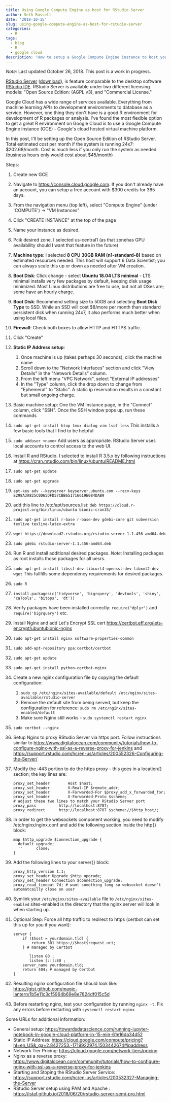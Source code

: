 ```yaml
---
title: Using Google Compute Engine as host for RStudio Server
author: Seth Russell
date: '2018-10-15'
slug: using-google-compute-engine-as-host-for-rstudio-server
categories:
  - R
tags:
  - blog
  - R
  - google cloud
description: 'How to setup a Google Compute Engine instance to host your own RStudio Server'
---
```


*Note:* Last updated October 26, 2018. This post is a work in progress.

[RStudio Server](https://www.rstudio.com/products/rstudio-server-pro/)  ([download](https://www.rstudio.com/products/rstudio/download-server/)), is feature comparable to the desktop software [RStudio IDE](https://www.rstudio.com/products/rstudio/). RStudio Server is available under two different licensing models: "Open Source Edition: (AGPL v3), and "Commercial License."

Google Cloud has a wide range of services available. Everything from machine learning APIs to development environments to database as a service. However, one thing they don't have is a good R environment for development of R packages or analysis. I've found the most flexible option to get a great R environment on Google Cloud is to use a Google Compute Engine instance (GCE) - Google's cloud hosted virtual machine platform.

In this post, I'll be setting up the Open Source Edition of RStudio Server. Total estimated cost per month if the system is running 24x7: $202.68/month. Cost is much less if you only run the system as needed (business hours only would cost about $45/month)


Steps:

1. Create new GCE
  1. Navigate to https://console.cloud.google.com. If you don't already have an account, you can setup a free account with $300 credits for 365 days.
  1. From the navigation menu (top left), select "Compute Engine" (under 'COMPUTE') -> "VM Instances"
  1. Click "CREATE INSTANCE" at the top of the page
  1. Name your instance as desired.
  1. Pcik desired zone. I selected us-central1 (as that zonehas GPU availability should I want that feature in the future)
  1. **Machine type**: I selected **8 CPU 30GB RAM (n1-standard-8)** based on estimated resources needed. This host will support 6 Data Scientist; you can always scale this up or down as needed after VM creation.
  1. **Boot Disk**: Click change - select **Ubuntu 18.04 LTS minimal** - LTS minimal installs very few packages by default, keeping disk usage minimized. Most Linux distributions are free to use, but not all OSes are; some have an hourly charge.
  1. **Boot Disk**: Recommend setting size to 50GB and selecting **Boot Disk Type** to SSD. While an SSD will cost $8/more per month than standard persistent disk when running 24x7, it also performs much better when using local files.
  1. **Firewall**: Check both boxes to allow HTTP and HTTPS traffic.
  1. Click "Create"
  1. **Static IP Address setup**:
      1. Once machine is up (takes perhaps 30 seconds), click the machine name
      1. Scroll down to the "Network Interfaces" section and click "View Details" in the "Network Details" column.
      1. From the left menu "VPC Network", select "External IP addresses"
      1. In the "Type" column, click the drop down to change from "Ephemeral" to "Static". A static ip reservation results in a constant but small ongoing charge.
1. Basic machine setup: One the VM Instance page, in the "Connect" column, click "SSH". Once the SSH window pops up, run these commands
  1. `sudo apt-get install htop tmux dialog vim lsof less` This installs a few basic tools that I find to be helpful
  1. `sudo adduser <name>` Add users as appropriate. RStudio Server uses local accounts to control access to the web UI.
1. Install R and RStudio. I selected to install R 3.5.x by following instructions at https://cran.rstudio.com/bin/linux/ubuntu/README.html
  1. `sudo apt-get update`
  1. `sudo apt-get upgrade`
  1. `apt-key adv --keyserver keyserver.ubuntu.com --recv-keys E298A3A825C0D65DFD57CBB651716619E084DAB9`
  1. add this line to /etc/apt/sources.list: `deb https://cloud.r-project.org/bin/linux/ubuntu bionic-cran35/`
  1. `sudo apt-get install r-base r-base-dev gdebi-core git subversion texlive texlive-latex-extra`
  1. `wget https://download2.rstudio.org/rstudio-server-1.1.456-amd64.deb`
  1. `sudo gdebi rstudio-server-1.1.456-amd64.deb`
1. Run R and install additional desired packages. *Note:* Installing packages as root installs those packages for all uesrs.
  1. `sudo apt-get install libssl-dev libcurl4-openssl-dev libxml2-dev wget` This fullfills some dependency requirements for desired packages.
  1. `sudo R`
  1. `install.packages(c('tidyverse', 'bigrquery', 'devtools', 'shiny', 'caTools', 'bitops', 'dt'))`
  1. Verify packages have been installed correctly: `require("dplyr")` and `require('bigrquery')` etc.
1. Install Nginx and add Let's Encrypt SSL cert https://certbot.eff.org/lets-encrypt/ubuntubionic-nginx 
  1. `sudo apt-get install nginx software-properties-common`
  1. `sudo add-apt-repository ppa:certbot/certbot`
  1. `sudo apt-get update`
  1. `sudo apt-get install python-certbot-nginx`
  1. Create a new nginx configuration file by copying the default configuration:
      1. `sudo cp /etc/nginx/sites-available/default /etc/nginx/sites-available/rstudio-server`
      1. Remove the default site from being served, but keep the configuration for reference: `sudo rm /etc/nginx/sites-enabled/default`
      1. Make sure Nginx still works - `sudo systemctl restart nginx`
  1. `sudo certbot --nginx`
1. Setup Nginx to proxy RStudio Server via https port. Follow instructions similar to https://www.digitalocean.com/community/tutorials/how-to-configure-nginx-with-ssl-as-a-reverse-proxy-for-jenkins and https://support.rstudio.com/hc/en-us/articles/200552326-Configuring-the-Server/
  1. Modify the :443 portion to do the https proxy - this goes in a location{} section; the key lines are:
      ```
      proxy_set_header        Host $host;
      proxy_set_header        X-Real-IP $remote_addr;
      proxy_set_header        X-Forwarded-For $proxy_add_x_forwarded_for;
      proxy_set_header        X-Forwarded-Proto $scheme;
      # adjust these two lines to match your RStudio Server port
      proxy_pass          http://localhost:8787;
      proxy_redirect      http://localhost:8787 $scheme://$http_host/;
      ```
      
  1. In order to get the websockets component working, you need to modify /etc/nginx/nginx.conf and add the following section inside the http{} block:
      ```
      map $http_upgrade $connection_upgrade {
        default upgrade;
        ''      close;
      }
      ```
      
  1. Add the following lines to your server{} block:
      ```
      proxy_http_version 1.1;
      proxy_set_header Upgrade $http_upgrade;
      proxy_set_header Connection $connection_upgrade;
      proxy_read_timeout 7d; # want something long so websocket doesn't automatcailly close on user
      ```
      
  1. Symlink your `/etc/nginx/sites-available` file to `/etc/nginx/sites-enabled` sites-enabled is the directory that the nginx server will look in when starting up.
  1. Optional Step: Force all http traffic to redirect to https (certbot can set this up for you if you want):
      ```
      server {
          if ($host = yourdomain.tld) {
              return 301 https://$host$request_uri;
          } # managed by Certbot
      
             listen 80 ;
             listen [::]:80 ;
          server_name yourdomain.tld;
          return 404; # managed by Certbot
      }
      ```
      
  1. Resulting nginx configuration file should look like: https://gist.github.com/magic-lantern/1b5e11c3cf5964b69e8e7824df015c5d
  1. Before restarting nginx, test your configuration by running `nginx -t`. Fix any errors before restarting with `systemctl restart nginx`
  

Some URLs for additional information:

* General setup: https://towardsdatascience.com/running-jupyter-notebook-in-google-cloud-platform-in-15-min-61e16da34d52
* Static IP Address: https://cloud.google.com/compute/pricing?hl=en_US&_ga=2.8427253.-1719922974.1503442674#ipaddress
* Network Tier Pricing: https://cloud.google.com/network-tiers/pricing
* Nginx as a reverse proxy: https://www.digitalocean.com/community/tutorials/how-to-configure-nginx-with-ssl-as-a-reverse-proxy-for-jenkins
* Starting and Stoping the RStudio Server Service: https://support.rstudio.com/hc/en-us/articles/200532327-Managing-the-Server
* RStudio Server setup using PAM and Apache : https://jstaf.github.io/2018/06/20/rstudio-server-semi-pro.html

